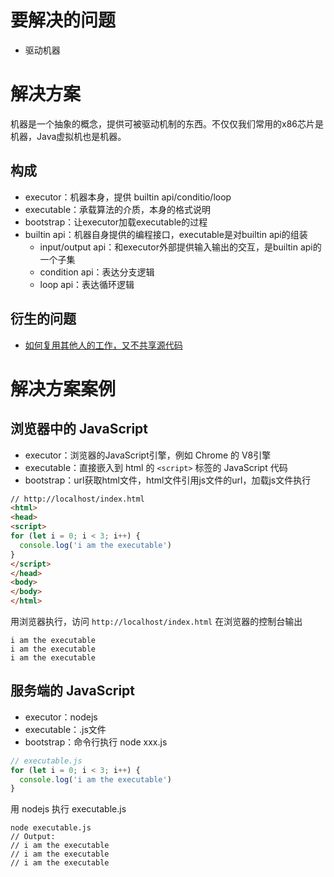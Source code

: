 # 要解决的问题

* 驱动机器

# 解决方案

机器是一个抽象的概念，提供可被驱动机制的东西。不仅仅我们常用的x86芯片是机器，Java虚拟机也是机器。

## 构成

* executor：机器本身，提供 builtin api/conditio/loop
* executable：承载算法的介质，本身的格式说明
* bootstrap：让executor加载executable的过程
* builtin api：机器自身提供的编程接口，executable是对builtin api的组装
  * input/output api：和executor外部提供输入输出的交互，是builtin api的一个子集
  * condition api：表达分支逻辑
  * loop api：表达循环逻辑

## 衍生的问题

* [如何复用其他人的工作，又不共享源代码](/dynamic-library-linker.md)

# 解决方案案例

## 浏览器中的 JavaScript

* executor：浏览器的JavaScript引擎，例如 Chrome 的 V8引擎
* executable：直接嵌入到 html 的 `<script>` 标签的 JavaScript 代码
* bootstrap：url获取html文件，html文件引用js文件的url，加载js文件执行

```html
// http://localhost/index.html
<html>
<head>
<script>
for (let i = 0; i < 3; i++) {
  console.log('i am the executable')
}
</script>
</head>
<body>
</body>
</html>
```

用浏览器执行，访问 `http://localhost/index.html` 在浏览器的控制台输出

```
i am the executable
i am the executable
i am the executable
```

## 服务端的 JavaScript

* executor：nodejs
* executable：.js文件
* bootstrap：命令行执行 node xxx.js

```js
// executable.js
for (let i = 0; i < 3; i++) {
  console.log('i am the executable')
}
```

用 nodejs 执行 executable.js

```
node executable.js
// Output:
// i am the executable
// i am the executable
// i am the executable
```